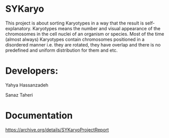# SYKaryo
This project is about sorting Karyotypes in a way that the result is self-explanatory. Karyotypes means the number and visual appearance of the chromosomes in the cell nuclei of an organism or species. Most of the time (almost always) Karyotypes contain chromosomes positioned in a disordered manner i.e. they are rotated, they have overlap and there is no predefined and uniform distribution for them and etc.

# Developers:
Yahya Hassanzadeh

Sanaz Taheri

# Documentation
https://archive.org/details/SYKaryoProjectReport

